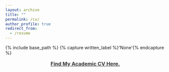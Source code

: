 ```yaml
---
layout: archive
title: ""
permalink: /cv/
author_profile: true
redirect_from:
  - /resume
---
```


{% include base_path %}
{% capture written_label %}'None'{% endcapture %}

<p style="line-height: 1.5;" align="center"><span style="font-size: medium;"><a style="line-height: 1.5;" href="http://phimeyer.github.io/files/01_Academic%20CV_Philipp%20Meyer.pdf"><span style="color: #333333;"><span style="font-size: medium;"><b>Find My Academic CV Here.</b></span></span></a>
  
